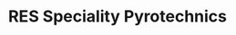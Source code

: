 ---
title: "RES Speciality Pyrotechnics"
url: /belle-plaine/res-speciality-pyrotechnics/
shop: Pyrotechnik
---